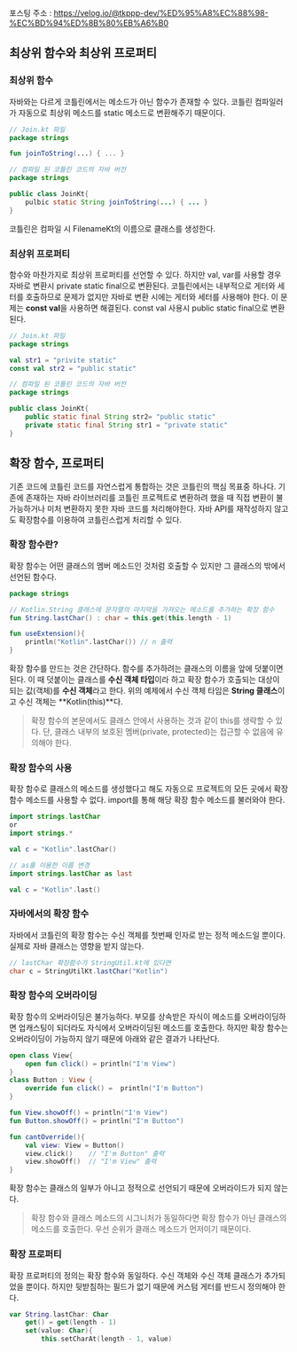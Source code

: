 포스팅 주소 : https://velog.io/@tkppp-dev/%ED%95%A8%EC%88%98-%EC%BD%94%ED%8B%80%EB%A6%B0

## 최상위 함수와 최상위 프로퍼티
### 최상위 함수
자바와는 다르게 코틀린에서는 메소드가 아닌 함수가 존재할 수 있다. 코틀린 컴파일러가 자동으로 최상위 메소드를 static 메소드로 변환해주기 때문이다.

``` kotlin
// Join.kt 파일
package strings

fun joinToString(...) { ... }
```

``` java
// 컴파일 된 코틀린 코드의 자바 버전
package strings

public class JoinKt{
    pulbic static String joinToString(...) { ... }
}
```

코틀린은 컴파일 시 FilenameKt의 이름으로 클래스를 생성한다.

### 최상위 프로퍼티
함수와 마찬가지로 최상위 프로퍼티를 선언할 수 있다. 하지만 val, var를 사용할 경우 자바로 변환시 private static final으로 변환된다. 코틀린에서는 내부적으로 게터와 세터를 호출하므로 문제가 없지만 자바로 변환 시에는 게터와 세터를 사용해야 한다. 이 문제는 **const val**을 사용하면 해결된다. const val 사용시 public static final으로 변환된다.

``` kotlin
// Join.kt 파일
package strings

val str1 = "privite static"
const val str2 = "public static"
```

``` java
// 컴파일 된 코틀린 코드의 자바 버전
package strings

public class JoinKt{
    public static final String str2= "public static"
    private static final String str1 = "private static"
}
```

## 확장 함수, 프로퍼티
기존 코드에 코틀린 코드를 자연스럽게 통합하는 것은 코틀린의 핵심 목표중 하나다. 기존에 존재하는 자바 라이브러리를 코틀린 프로젝트로 변환하려 했을 때 직접 변환이 불가능하거나 미처 변환하지 못한 자바 코드를 처리해야한다. 자바 API를 재작성하지 않고도 확장함수를 이용하여 코틀린스럽게 처리할 수 있다.

### 확장 함수란?
확장 함수는 어떤 클래스의 멤버 메소드인 것처럼 호출할 수 있지만 그 클래스의 밖에서 선언된 함수다.

``` kotlin
package strings

// Kotlin.String 클래스에 문자열의 마지막을 가져오는 메소드를 추가하는 확장 함수
fun String.lastChar() : char = this.get(this.length - 1)

fun useExtension(){
	println("Kotlin".lastChar()) // n 출력
}
```

확장 함수를 만드는 것은 간단하다. 함수를 추가하려는 클래스의 이름을 앞에 덧붙이면 된다. 이 때 덧붙이는 클래스를 **수신 객체 타입**이라 하고 확장 함수가 호출되는 대상이 되는 값(객체)를 **수신 객체**라고 한다. 위의 예제에서 수신 객체 타임은 **String 클래스**이고 수신 객체는 **Kotlin(this)**다.

> 확장 함수의 본문에서도 클래스 안에서 사용하는 것과 같이 this를 생략할 수 있다. 단, 클래스 내부의 보호된 멤버(private, protected)는 접근할 수 없음에 유의해야 한다.

### 확장 함수의 사용
확장 함수로 클래스의 메소드를 생성했다고 해도 자동으로 프로젝트의 모든 곳에서 확장 함수 메소드를 사용할 수 없다. import를 통해 해당 확장 함수 메소드를 불러와야 한다.
``` kotlin
import strings.lastChar
or
import strings.*

val c = "Kotlin".lastChar()
```
``` kotlin
// as를 이용한 이름 변경
import strings.lastChar as last

val c = "Kotlin".last()
```

### 자바에서의 확장 함수
자바에서 코틀린의 확장 함수는 수신 객체를 첫번째 인자로 받는 정적 메소드일 뿐이다. 실제로 자바 클래스는 영향을 받지 않는다.
``` java
// lastChar 확장함수가 StringUtil.kt에 있다면
char c = StringUtilKt.lastChar("Kotlin")
```

### 확장 함수의 오버라이딩
확장 함수의 오버라이딩은 불가능하다. 부모를 상속받은 자식이 메소드를 오버라이딩하면 업캐스팅이 되더라도 자식에서 오버라이딩된 메소드를 호출한다. 하지만 확장 함수는 오버라이딩이 가능하지 않기 때문에 아래와 같은 결과가 나타난다.
``` kotlin
open class View{ 
	open fun click() = println("I'm View")
}
class Button : View {
	override fun click() =  println("I'm Button")
}

fun View.showOff() = println("I'm View")
fun Button.showOff() = println("I'm Button")

fun cantOverride(){
    val view: View = Button()
    view.click()	// "I'm Button" 출력 
    view.showOff()	// "I'm View" 출력
}
```

확장 함수는 클래스의 일부가 아니고 정적으로 선언되기 때문에 오버라이드가 되지 않는다.

> 확장 함수와 클래스 메소드의 시그니처가 동일하다면 확장 함수가 아닌 클래스의 메소드를 호출한다. 우선 순위가 클래스 메소드가 먼저이기 때문이다.


### 확장 프로퍼티
확장 프로퍼티의 정의는 확장 함수와 동일하다. 수신 객체와 수신 객체 클래스가 추가되었을 뿐이다. 하지만 뒷받침하는 필드가 없기 때문에 커스텀 게터를 반드시 정의해야 한다.
``` kotlin
var String.lastChar: Char
    get() = get(length - 1)
    set(value: Char){
    	this.setCharAt(length - 1, value)
```

